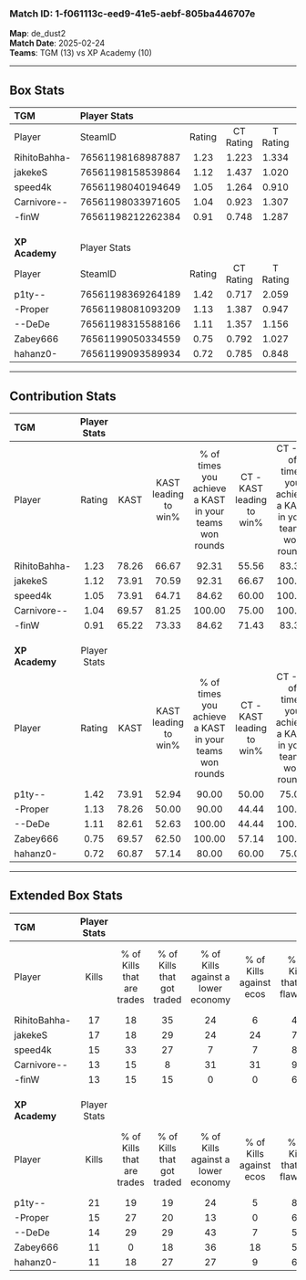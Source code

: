 ### Match ID: 1-f061113c-eed9-41e5-aebf-805ba446707e  
**Map**: de_dust2  
**Match Date**: 2025-02-24  
**Teams**: TGM (13) vs XP Academy (10)  

---  

## Box Stats  

| **TGM**        | Player Stats      |        |           |          |       |      |       |         |        |      |     |
| :- | :- | :-: | :-: | :-: | :-: | :-: | :-: | :-: | :-: | :-: | :-: |
| Player         | SteamID           | Rating | CT Rating | T Rating | KAST  | ADR  | Kills | Assists | Deaths | K/D  | HS% |
| RihitoBahha-   | 76561198168987887 |  1.23  |   1.223   |  1.334   | 78.26 | 75.7 |  17   |    4    |   13   | 1.31 | 70  |
| jakekeS        | 76561198158539864 |  1.12  |   1.437   |  1.020   | 73.91 | 76.7 |  17   |    7    |   17   | 1.00 | 64  |
| speed4k        | 76561198040194649 |  1.05  |   1.264   |  0.910   | 73.91 | 55.8 |  15   |    1    |   13   | 1.15 | 40  |
| Carnivore--    | 76561198033971605 |  1.04  |   0.923   |  1.307   | 69.57 | 78.2 |  13   |    7    |   13   | 1.00 | 69  |
| -finW          | 76561198212262384 |  0.91  |   0.748   |  1.287   | 65.22 | 69.7 |  13   |    8    |   16   | 0.81 | 76  |
|                |                   |        |           |          |       |      |       |         |        |      |     |
|                |                   |        |           |          |       |      |       |         |        |      |     |
|                |                   |        |           |          |       |      |       |         |        |      |     |
| **XP Academy** | Player Stats      |        |           |          |       |      |       |         |        |      |     |
| Player         | SteamID           | Rating | CT Rating | T Rating | KAST  | ADR  | Kills | Assists | Deaths | K/D  | HS% |
| p1ty--         | 76561198369264189 |  1.42  |   0.717   |  2.059   | 73.91 | 84.9 |  21   |    2    |   11   | 1.91 | 28  |
| -Proper        | 76561198081093209 |  1.13  |   1.387   |  0.947   | 78.26 | 60.7 |  15   |    5    |   12   | 1.25 | 53  |
| --DeDe         | 76561198315588166 |  1.11  |   1.357   |  1.156   | 82.61 | 74.8 |  14   |    7    |   15   | 0.93 | 57  |
| Zabey666       | 76561199050334559 |  0.75  |   0.792   |  1.027   | 69.57 | 60.2 |  11   |    3    |   19   | 0.58 | 36  |
| hahanz0-       | 76561199093589934 |  0.72  |   0.785   |  0.848   | 60.87 | 61.4 |  11   |    6    |   18   | 0.61 | 63  |
---  

## Contribution Stats  

| **TGM**        | Player Stats |       |                      |                                                        |                           |                                                             |                          |                                                            |
| :- | :-: | :-: | :-: | :-: | :-: | :-: | :-: | :-: |
| Player         |    Rating    | KAST  | KAST leading to win% | % of times you achieve a KAST in your teams won rounds | CT - KAST leading to win% | CT - % of times you achieve a KAST in your teams won rounds | T - KAST leading to win% | T - % of times you achieve a KAST in your teams won rounds |
| RihitoBahha-   |     1.23     | 78.26 |        66.67         |                         92.31                          |           55.56           |                            83.33                            |          77.78           |                           100.00                           |
| jakekeS        |     1.12     | 73.91 |        70.59         |                         92.31                          |           66.67           |                           100.00                            |          75.00           |                           85.71                            |
| speed4k        |     1.05     | 73.91 |        64.71         |                         84.62                          |           60.00           |                           100.00                            |          71.43           |                           71.43                            |
| Carnivore--    |     1.04     | 69.57 |        81.25         |                         100.00                         |           75.00           |                           100.00                            |          87.50           |                           100.00                           |
| -finW          |     0.91     | 65.22 |        73.33         |                         84.62                          |           71.43           |                            83.33                            |          75.00           |                           85.71                            |
|                |              |       |                      |                                                        |                           |                                                             |                          |                                                            |
|                |              |       |                      |                                                        |                           |                                                             |                          |                                                            |
|                |              |       |                      |                                                        |                           |                                                             |                          |                                                            |
| **XP Academy** | Player Stats |       |                      |                                                        |                           |                                                             |                          |                                                            |
| Player         |    Rating    | KAST  | KAST leading to win% | % of times you achieve a KAST in your teams won rounds | CT - KAST leading to win% | CT - % of times you achieve a KAST in your teams won rounds | T - KAST leading to win% | T - % of times you achieve a KAST in your teams won rounds |
| p1ty--         |     1.42     | 73.91 |        52.94         |                         90.00                          |           50.00           |                            75.00                            |          54.55           |                           100.00                           |
| -Proper        |     1.13     | 78.26 |        50.00         |                         90.00                          |           44.44           |                           100.00                            |          55.56           |                           83.33                            |
| --DeDe         |     1.11     | 82.61 |        52.63         |                         100.00                         |           44.44           |                           100.00                            |          60.00           |                           100.00                           |
| Zabey666       |     0.75     | 69.57 |        62.50         |                         100.00                         |           57.14           |                           100.00                            |          66.67           |                           100.00                           |
| hahanz0-       |     0.72     | 60.87 |        57.14         |                         80.00                          |           60.00           |                            75.00                            |          55.56           |                           83.33                            |
---  

## Extended Box Stats  

| **TGM**        | Player Stats |                            |                            |                                    |                         |                              |                                 |        |                             |                                     |                          |                               |                            |
| :- | :-: | :-: | :-: | :-: | :-: | :-: | :-: | :-: | :-: | :-: | :-: | :-: | :-: |
| Player         |    Kills     | % of Kills that are trades | % of Kills that got traded | % of Kills against a lower economy | % of Kills against ecos | % of Kills that are flawless | % of Kills that are close duels | Deaths | % of Deaths that get traded | % of Deaths against a lower economy | % of Deaths against ecos | % of Deaths that are flawless | % of Deaths that are close |
| RihitoBahha-   |      17      |             18             |             35             |                 24                 |            6            |              47              |                6                |   13   |             15              |                 15                  |            8             |              69               |             15             |
| jakekeS        |      17      |             18             |             29             |                 24                 |           24            |              71              |                0                |   17   |             29              |                 12                  |            6             |              71               |             6              |
| speed4k        |      15      |             33             |             27             |                 7                  |            7            |              87              |                0                |   13   |             15              |                  8                  |            0             |              92               |             0              |
| Carnivore--    |      13      |             15             |             8              |                 31                 |           31            |              92              |                0                |   13   |             23              |                 15                  |            8             |              46               |             8              |
| -finW          |      13      |             15             |             15             |                 0                  |            0            |              69              |               15                |   16   |             25              |                 13                  |            6             |              56               |             0              |
|                |              |                            |                            |                                    |                         |                              |                                 |        |                             |                                     |                          |                               |                            |
|                |              |                            |                            |                                    |                         |                              |                                 |        |                             |                                     |                          |                               |                            |
|                |              |                            |                            |                                    |                         |                              |                                 |        |                             |                                     |                          |                               |                            |
| **XP Academy** | Player Stats |                            |                            |                                    |                         |                              |                                 |        |                             |                                     |                          |                               |                            |
| Player         |    Kills     | % of Kills that are trades | % of Kills that got traded | % of Kills against a lower economy | % of Kills against ecos | % of Kills that are flawless | % of Kills that are close duels | Deaths | % of Deaths that get traded | % of Deaths against a lower economy | % of Deaths against ecos | % of Deaths that are flawless | % of Deaths that are close |
| p1ty--         |      21      |             19             |             19             |                 24                 |            5            |              81              |                0                |   11   |              0              |                  9                  |            0             |              100              |             0              |
| -Proper        |      15      |             27             |             20             |                 13                 |            0            |              67              |                0                |   12   |              8              |                  8                  |            0             |              75               |             0              |
| --DeDe         |      14      |             29             |             29             |                 43                 |            7            |              57              |                0                |   15   |             40              |                  7                  |            0             |              67               |             7              |
| Zabey666       |      11      |             0              |             18             |                 36                 |           18            |              55              |               18                |   19   |             37              |                  5                  |            0             |              68               |             5              |
| hahanz0-       |      11      |             18             |             27             |                 27                 |            9            |              64              |               18                |   18   |             22              |                 17                  |            0             |              61               |             6              |
